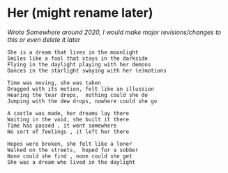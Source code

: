 # Her (might rename later)

*Wrote Somewhere around 2020, I would make major revisions/changes to this or even delete it later*

    She is a dream that lives in the moonlight 
    Smiles like a fool that stays in the darkside 
    Flying in the daylight playing with her demons
    Dances in the starlight swaying with her (e)motions

    Time was moving, she was taken
    Dragged with its motion, felt like an illussion
    Hearing the tear drops,  nothing could she do
    Jumping with the dew drops, nowhere could she go

    A castle was made, her dreams lay there
    Waiting in the void, she built it there
    Time has passed , it went somewhere
    No sort of feelings , it left her there

    Hopes were broken, she felt like a loner
    Walked on the streets,  hoped for a sobber
    None could she find , none could she get
    She was a dream who lived in the daylight
    



